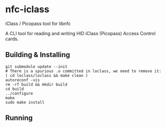 # nfc-iclass
iClass / Picopass tool for libnfc

A CLI tool for reading and writing HID iClass (Picopass) Access Control cards.

## Building & Installing

```
git submodule update --init
# There is a spurious .o committed in loclass, we need to remove it:
( cd loclass/loclass && make clean )
autoreconf -vis
rm -rf build && mkdir build
cd build
../configure
make
sudo make install
```

## Running
